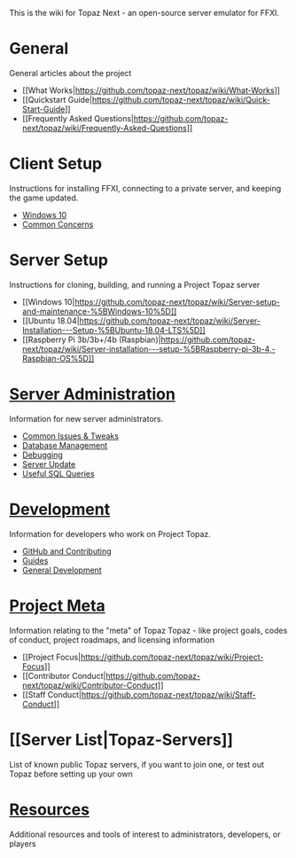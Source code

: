 This is the wiki for Topaz Next - an open-source server emulator for FFXI.

# General
General articles about the project
- [[What Works|https://github.com/topaz-next/topaz/wiki/What-Works]]
- [[Quickstart Guide|https://github.com/topaz-next/topaz/wiki/Quick-Start-Guide]]
- [[Frequently Asked Questions|https://github.com/topaz-next/topaz/wiki/Frequently-Asked-Questions]]
# Client Setup
Instructions for installing FFXI, connecting to a private server, and keeping the game updated.
- [Windows 10](https://github.com/topaz-next/topaz/wiki/Client-setup-%5BWindows%5D)
- [Common Concerns](https://github.com/topaz-next/topaz/wiki/Miscellaneous-(Client))

# Server Setup
Instructions for cloning, building, and running a Project Topaz server
- [[Windows 10|https://github.com/topaz-next/topaz/wiki/Server-setup-and-maintenance-%5BWindows-10%5D]]
- [[Ubuntu 18.04|https://github.com/topaz-next/topaz/wiki/Server-Installation---Setup-%5BUbuntu-18.04-LTS%5D]]
- [[Raspberry Pi 3b/3b+/4b (Raspbian)|https://github.com/topaz-next/topaz/wiki/Server-installation---setup-%5BRaspberry-pi-3b-4,-Raspbian-OS%5D]]

# [Server Administration](https://github.com/topaz-next/topaz/wiki/Server-Administration)
Information for new server administrators.
- [Common Issues & Tweaks](https://github.com/topaz-next/topaz/wiki/Miscellaneous-(Server))
- [Database Management](https://github.com/topaz-next/topaz/wiki/Database-Management)
- [Debugging](https://github.com/topaz-next/topaz/wiki/Debugging)
- [Server Update](https://github.com/topaz-next/topaz/wiki/Server-Update)
- [Useful SQL Queries](https://github.com/topaz-next/topaz/wiki/Useful-SQL-queries)

# [Development](https://github.com/topaz-next/topaz/wiki/Development)
Information for developers who work on Project Topaz.
- [GitHub and Contributing](https://github.com/topaz-next/topaz/wiki/GitHub-and-Contributing)
- [Guides](https://github.com/topaz-next/topaz/wiki/Guides-(Development))
- [General Development](https://github.com/topaz-next/topaz/wiki/General-Development)
# [Project Meta](https://github.com/topaz-next/topaz/wiki/Project-Meta)
Information relating to the "meta" of Topaz Topaz - like project goals, codes of conduct, project roadmaps, and licensing information
- [[Project Focus|https://github.com/topaz-next/topaz/wiki/Project-Focus]]
- [[Contributor Conduct|https://github.com/topaz-next/topaz/wiki/Contributor-Conduct]]
- [[Staff Conduct|https://github.com/topaz-next/topaz/wiki/Staff-Conduct]]
# [[Server List|Topaz-Servers]]
List of known public Topaz servers, if you want to join one, or test out Topaz before setting up your own
# [Resources](https://github.com/topaz-next/topaz/wiki/Resources)
Additional resources and tools of interest to administrators, developers, or players